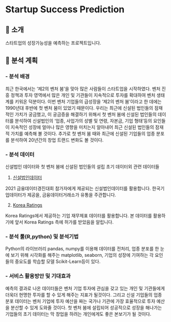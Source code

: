 # Startup Success Prediction



## :raised_hands:  소개
스타트업의 성장가능성을 예측하는 프로젝트입니다.

## :memo:  분석 계획


### - 분석 배경
최근 한국에서는  ‘제2의 벤처 붐’을 맞아 많은 사람들이 스타트업을 시작하였다. 벤처 진흥 정책과 투자 영역에서 많은 개인 및 기관들이 지속적으로 투자를 확대하여 벤처 생태계를 키워온 덕분이다. 이번 벤처 기업들의 급성장을 ‘제2의 벤처 붐’이라고 한 데에는 1990년대 후반에 첫 벤처 붐이 있었기 때문이다. 우리는 최근에 신설된 법인들의 잠재적인 가치가 궁금했고, 이 궁금증을 해결하기 위해서 첫 벤처 붐에 신설된 법인들의 데이터를 분석하여 신설법인의 ‘업종, 사업가의 성별 및 연령, 자본금, 기업 형태’등의 요인들이 지속적인 성장에 얼마나 많은 영향을 미치는지 알아내어 최근 신설된 법인들의 잠재적 가치를 예측해 볼 것이다. 추가로 첫 벤처 붐 때와 최근에 신설된 기업들의 업종 분포를 분석하여 20년간의 창업 트랜드 변화도 볼 것이다.


### - 분석 데이터
신설법인 데이터와 첫 벤처 붐에 신설된 법인들의 설립 초기 데이터외 관련 데이터들

1. [신설법인데이터](https://www.findatamall.or.kr/fsec/dataProd/generalDataProdDetail.do?cmnx=44&goods_id=fdbd89e3-b13a-11eb-9f58-f220ef21bb88)

2021 금융데이터경진대회 참가자에게 제공되는 신설법인데이터를 활용합니다. 
한국기업데이터가 제공을, 금융데이터거래소가 유통을 주관합니다.

2. [Korea Ratings](http://www.rating.co.kr/)

Korea Ratings에서 제공하는 기업 재무제표 데이터를 활용합니다. 
본 데이터를 활용하기에 앞서 Korea Ratings 측에 허가를 받았음을 알립니다.

### - 분석 툴(R,python) 및 분석기법
Python의 라이브러리 pandas, numpy를 이용해 데이터를 전처리, 업종 분포를 한 눈에 보기 위해 시각화를 해주는 matplotlib, seaborn, 기업의 성장에 기여하는 각 요인들의 중요도를 학습할 모델 Scikit-Learn등이 있다.

### - 서비스 활용방안 및 기대효과
예측의 결과로 나온 데이터들은 벤처 기업 투자에 관심을 갖고 있는 개인 및 기관들에게 더욱더 현명한 투자를 할 수 있게 해주는 지표가 될것이다. 그리고 신설 기업들의 업종 분포 데이터는 벤처 기업에 투자 예산을 짜는 국가나 기관에 가장 효율적으로 투자 예산을 분산할 수 있게 도와줄 것이다. 첫 벤처 붐에 설립되어 성공적으로 성장을 해나가는 기업들의 초기 데이터는 막 창업을 하려는 개인에게도 좋은 본보기가 될 것이다.
